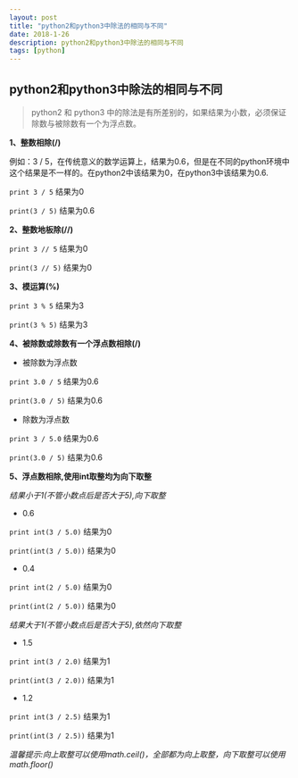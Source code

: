 ```yaml
---
layout: post
title: "python2和python3中除法的相同与不同"
date: 2018-1-26
description: python2和python3中除法的相同与不同
tags: [python]
---
```

## python2和python3中除法的相同与不同
> python2 和 python3 中的除法是有所差别的，如果结果为小数，必须保证除数与被除数有一个为浮点数。

**1、整数相除(/)**

例如：3 / 5，在传统意义的数学运算上，结果为0.6，但是在不同的python环境中这个结果是不一样的。在python2中该结果为0，在python3中该结果为0.6.

```print 3 / 5``` 结果为0


```print(3 / 5)``` 结果为0.6

**2、整数地板除(//)**

```print 3 // 5```  结果为0

```print(3 // 5)```  结果为0

**3、模运算(%)**

```print 3 % 5```  结果为3

```print(3 % 5)```  结果为3

**4、被除数或除数有一个浮点数相除(/)**

* 被除数为浮点数

```print 3.0 / 5``` 结果为0.6

```print(3.0 / 5)``` 结果为0.6

* 除数为浮点数

```print 3 / 5.0``` 结果为0.6

```print(3.0 / 5)``` 结果为0.6

**5、浮点数相除,使用int取整均为向下取整**

_结果小于1(不管小数点后是否大于5),向下取整_

* 0.6

```print int(3 / 5.0)``` 结果为0

```print(int(3 / 5.0))``` 结果为0

* 0.4

```print int(2 / 5.0)``` 结果为0

```print(int(2 / 5.0))``` 结果为0


_结果大于1(不管小数点后是否大于5),依然向下取整_

* 1.5

```print int(3 / 2.0)``` 结果为1

```print(int(3 / 2.0))``` 结果为1

* 1.2

```print int(3 / 2.5)``` 结果为1

```print(int(3 / 2.5))``` 结果为1

_温馨提示:向上取整可以使用math.ceil()，全部都为向上取整，向下取整可以使用math.floor()_











